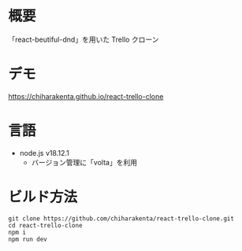 # 概要

「react-beutiful-dnd」を用いた Trello クローン

# デモ

https://chiharakenta.github.io/react-trello-clone

# 言語

- node.js v18.12.1
  - バージョン管理に「volta」を利用

# ビルド方法

```shell
git clone https://github.com/chiharakenta/react-trello-clone.git
cd react-trello-clone
npm i
npm run dev
```
